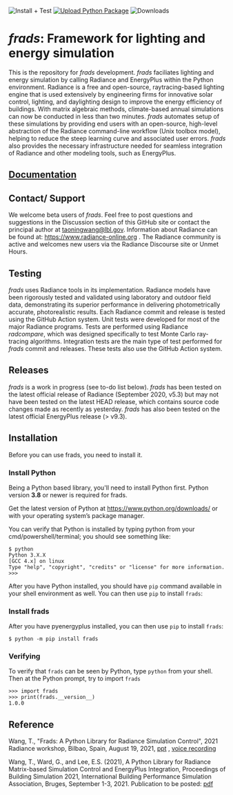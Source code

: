 ![Install + Test](https://github.com/LBNL-ETA/frads/actions/workflows/main.yml/badge.svg)
[![Upload Python Package](https://github.com/LBNL-ETA/frads/actions/workflows/python-publish.yml/badge.svg)](https://github.com/LBNL-ETA/frads/actions/workflows/python-publish.yml)
![Downloads](https://img.shields.io/pypi/dm/frads.svg)
# _frads_: Framework for lighting and energy simulation

This is the repository for _frads_ development. _frads_ faciliates lighting and energy simulation by calling Radiance and EnergyPlus
within the Python environment. Radiance is a free and open-source, raytracing-based lighting engine that is used extensively
by engineering firms for innovative solar control, lighting, and daylighting design to improve the energy efficiency of buildings.
With matrix algebraic methods, climate-based annual simulations can now be conducted in less than two minutes. _frads_ automates setup
of these simulations by providing end users with an open-source, high-level abstraction of the Radiance command-line workflow (Unix toolbox model),
helping to reduce the steep learning curve and associated user errors. _frads_ also provides the necessary infrastructure needed for seamless
integration of Radiance and other modeling tools, such as EnergyPlus.

## [Documentation](https://lbnl-eta.github.io/frads/)

## Contact/ Support
We welcome beta users of _frads_. Feel free to post questions and suggestions in the Discussion section of this GitHub site or contact the principal author at taoningwang@lbl.gov.
Information about Radiance can be found at: https://www.radiance-online.org .
The Radiance community is active and welcomes new users via the Radiance Discourse site or Unmet Hours.

## Testing
_frads_ uses Radiance tools in its implementation. Radiance models have been rigorously tested and validated using laboratory and outdoor field data, demonstrating its superior  performance in delivering photometrically accurate, photorealistic results. Each Radiance commit and release is tested using the GitHub Action system.  Unit tests were developed for most of the major Radiance programs. Tests are performed using Radiance _radcompare_, which was designed specifically to test Monte Carlo ray-tracing algorithms.
Integration tests are the main type of test performed for _frads_ commit and releases.  These tests also use the GitHub Action system.

## Releases
_frads_ is a work in progress (see to-do list below). _frads_ has been tested on the latest official release of Radiance (September 2020, v5.3) but may not have been tested on the latest HEAD release, which contains source code changes made as recently as yesterday. _frads_ has also been tested on the latest official EnergyPlus release (> v9.3).

## Installation

Before you can use frads, you need to install it.

### Install Python

Being a Python based library, you'll need to install Python first.
Python version **3.8** or newer is required for frads.

Get the latest version of Python at https://www.python.org/downloads/ or with your operating system’s package manager.

You can verify that Python is installed by typing python from your cmd/powershell/terminal; you should see something like:

	$ python
	Python 3.X.X
	[GCC 4.x] on linux
	Type "help", "copyright", "credits" or "license" for more information.
	>>>

After you have Python installed, you should have `pip` command available in your shell environment as well. You can then use `pip` to install `frads`:

### Install frads

After you have pyenergyplus installed, you can then use `pip` to install `frads`:

	$ python -m pip install frads

### Verifying

To verify that `frads` can be seen by Python, type `python` from your shell. Then at the Python prompt, try to import `frads`

	>>> import frads
	>>> print(frads.__version__)
	1.0.0


## Reference

Wang, T., "Frads: A Python Library for Radiance Simulation Control", 2021 Radiance workshop, Bilbao, Spain, August 19, 2021, [ppt](https://www.radiance-online.org/community/workshops/2021-bilbao-spain-2/presentations/19_thursday/frads.pdf) , [voice recording](https://www.radiance-online.org/community/workshops/2021-bilbao-spain-2)

Wang, T., Ward, G., and Lee, E.S. (2021), A Python Library for Radiance Matrix-based Simulation Control and EnergyPlus Integration, Proceedings of Building Simulation 2021, International Building Performance Simulation Association, Bruges, September 1-3, 2021. Publication to be posted: [pdf](https://www.researchgate.net/publication/358969936_A_Python_Library_for_Radiance_Matrix-based_Simulation_Control_and_EnergyPlus_Integration)
